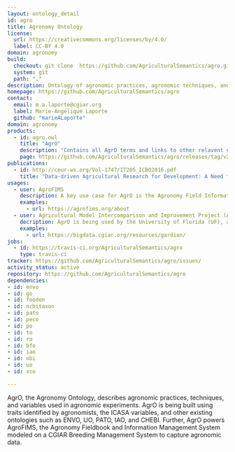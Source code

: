```yaml
---
layout: ontology_detail
id: agro
title: Agronomy Ontology
license:
  url: https://creativecommons.org/licenses/by/4.0/
  label: CC-BY 4.0
domain: agronomy
build:
  checkout: git clone  https://github.com/AgriculturalSemantics/agro.git
  system: git
  path: "."
description: Ontology of agronomic practices, agronomic techniques, and agronomic variables used in agronomic experiments
homepage: https://github.com/AgriculturalSemantics/agro
contact:
  email: m.a.laporte@cgiar.org
  label: Marie-Angélique Laporte
  github: "marieALaporte"
domain: agronomy
products:
  - id: agro.owl
    title: "AgrO"
    description: "Contains all AgrO terms and links to other relavent ontologies."
    page: https://github.com/AgriculturalSemantics/agro/releases/tag/v2021-07-01
publications:
  - id: http://ceur-ws.org/Vol-1747/IT205_ICBO2016.pdf
    title: "Data-driven Agricultural Research for Development: A Need for Data Harmonization Via Semantics."
usages: 
  - user: AgroFIMS
    description: A key use case for AgrO is the Agronomy Field Information Management System (AgroFIMS). AgroFIMS enables digital collection of agronomic data that is semantically described a priori with agronomic terms from AgrO.
    examples:
      - url: https://agrofims.org/about
  - user: Agricultural Model Intercomparison and Improvement Project (AgMIP)
    decription: AgrO is being used by the University of Florida (UF), and researchers associated with the Agricultural Model Intercomparison and Improvement Project (AgMIP) and IFPRI as a standard reference terminology to enable the generation and reuse of model-ready data. The goal of this effort is to facilitate data queries in GARDIAN that include a measure of the appropriateness of each dataset for use in quantitative analyses. Each dataset will include metadata that fully describe the terminology used in that dataset with links to AgrO definitions and units.
    examples:
      - url: https://bigdata.cgiar.org/resources/gardian/
jobs:
  - id: https://travis-ci.org/AgriculturalSemantics/agro
    type: travis-ci
tracker: https://github.com/AgriculturalSemantics/agro/issues/
activity_status: active
repository: https://github.com/AgriculturalSemantics/agro
dependencies:
- id: envo
- id: go
- id: foodon
- id: ncbitaxon
- id: pato
- id: peco
- id: po
- id: to
- id: ro
- id: bfo
- id: iao
- id: obi
- id: uo
- id: xco

---
```


AgrO, the Agronomy Ontology, describes agronomic practices, techniques, and variables used in agronomic experiments. AgrO is being built using traits identified by agronomists, the ICASA variables, and other existing ontologies such as ENVO, UO, PATO, IAO, and CHEBI. Further, AgrO powers AgroFIMS, the Agronomy Fieldbook and Information Management System modeled on a CGIAR Breeding Management System to capture agronomic data.
